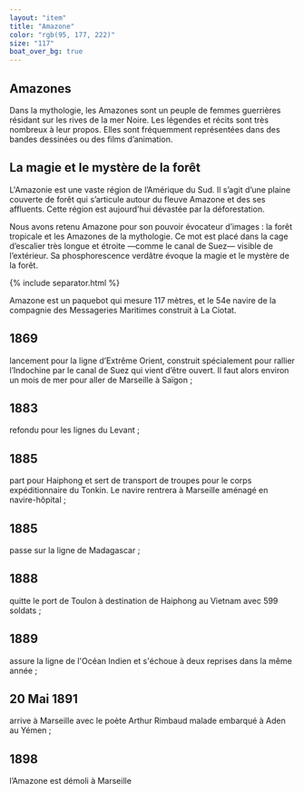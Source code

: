 ```yaml
---
layout: "item"
title: "Amazone"
color: "rgb(95, 177, 222)"
size: "117"
boat_over_bg: true
---
```


Amazones
----
Dans la mythologie, les Amazones sont un peuple de femmes guerrières résidant sur les rives de la mer Noire. Les légendes et récits sont très nombreux à leur propos. Elles sont fréquemment représentées dans des bandes dessinées ou des films d’animation. 
La magie et le mystère de la forêt
----
L'Amazonie est une vaste région de l’Amérique du Sud. Il s’agit d’une plaine couverte de forêt qui s’articule autour du fleuve Amazone et des ses affluents. Cette région est aujourd'hui dévastée par la déforestation. 

Nous avons retenu Amazone pour son pouvoir évocateur d’images : la forêt tropicale et les Amazones de la mythologie. Ce mot est placé dans la cage d’escalier très longue et étroite —comme le canal de Suez— visible de l’extérieur. Sa phosphorescence verdâtre évoque la magie et le mystère de la forêt. 

{% include separator.html %}

Amazone est un paquebot qui mesure 117 mètres, et le 54e navire de la compagnie des Messageries Maritimes construit à La Ciotat. 

1869
----

lancement pour la ligne d’Extrême Orient, construit spécialement pour rallier l’Indochine par le canal de Suez qui vient d’être ouvert. Il faut alors environ un mois de mer pour aller de Marseille à Saïgon ;

1883
----

refondu pour les lignes du Levant ;

1885 
--------------

part pour Haiphong et sert de transport de troupes pour le corps expéditionnaire du Tonkin. Le navire rentrera à Marseille aménagé en navire-hôpital ;

1885
---------

passe sur la ligne de Madagascar ;

1888
---------------

quitte le port de Toulon à destination de Haiphong au Vietnam avec 599 soldats ;

1889
---------------

assure la ligne de l'Océan Indien et s'échoue à deux reprises dans la même année ;

20 Mai 1891 
------------

arrive à Marseille avec le poète Arthur Rimbaud malade embarqué à Aden au Yémen ;

1898
------------

l’Amazone est démoli à Marseille

